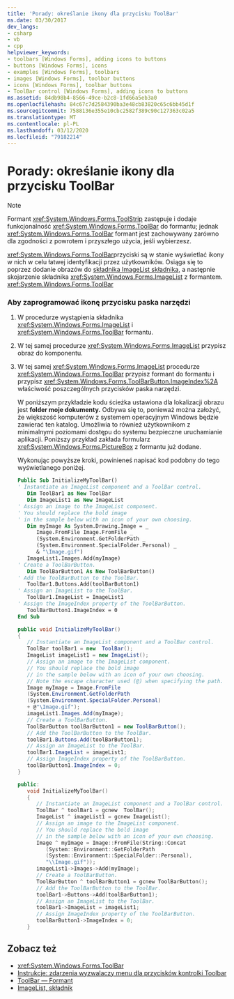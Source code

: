 ```yaml
---
title: 'Porady: określanie ikony dla przycisku ToolBar'
ms.date: 03/30/2017
dev_langs:
- csharp
- vb
- cpp
helpviewer_keywords:
- toolbars [Windows Forms], adding icons to buttons
- buttons [Windows Forms], icons
- examples [Windows Forms], toolbars
- images [Windows Forms], toolbar buttons
- icons [Windows Forms], toolbar buttons
- ToolBar control [Windows Forms], adding icons to buttons
ms.assetid: 84db98b4-8566-49ce-b2c8-1fd66a5eb3a0
ms.openlocfilehash: 84c67c7d2584390ba3e48cb83820c65c6bb45d1f
ms.sourcegitcommit: 7588136e355e10cbc2582f389c90c127363c02a5
ms.translationtype: MT
ms.contentlocale: pl-PL
ms.lasthandoff: 03/12/2020
ms.locfileid: "79182214"
---
```

# <a name="how-to-define-an-icon-for-a-toolbar-button"></a>Porady: określanie ikony dla przycisku ToolBar
> [!NOTE]
> Formant <xref:System.Windows.Forms.ToolStrip> zastępuje i dodaje funkcjonalność <xref:System.Windows.Forms.ToolBar> do formantu; jednak <xref:System.Windows.Forms.ToolBar> formant jest zachowywany zarówno dla zgodności z powrotem i przyszłego użycia, jeśli wybierzesz.  
  
 <xref:System.Windows.Forms.ToolBar>przyciski są w stanie wyświetlać ikony w nich w celu łatwej identyfikacji przez użytkowników. Osiąga się to poprzez dodanie obrazów do [składnika ImageList składnika,](imagelist-component-windows-forms.md) a następnie skojarzenie składnika <xref:System.Windows.Forms.ImageList> z formantem. <xref:System.Windows.Forms.ToolBar>  
  
### <a name="to-set-an-icon-for-a-toolbar-button-programmatically"></a>Aby zaprogramować ikonę przycisku paska narzędzi  
  
1. W procedurze wystąpienia składnika <xref:System.Windows.Forms.ImageList> i <xref:System.Windows.Forms.ToolBar> formantu.  
  
2. W tej samej procedurze <xref:System.Windows.Forms.ImageList> przypisz obraz do komponentu.  
  
3. W tej samej <xref:System.Windows.Forms.ImageList> procedurze <xref:System.Windows.Forms.ToolBar> przypisz formant do formantu i przypisz <xref:System.Windows.Forms.ToolBarButton.ImageIndex%2A> właściwość poszczególnych przycisków paska narzędzi.  
  
     W poniższym przykładzie kodu ścieżka ustawiona dla lokalizacji obrazu jest **folder moje dokumenty.** Odbywa się to, ponieważ można założyć, że większość komputerów z systemem operacyjnym Windows będzie zawierać ten katalog. Umożliwia to również użytkownikom z minimalnymi poziomami dostępu do systemu bezpieczne uruchamianie aplikacji. Poniższy przykład zakłada formularz <xref:System.Windows.Forms.PictureBox> z formantu już dodane.  
  
     Wykonując powyższe kroki, powinieneś napisać kod podobny do tego wyświetlanego poniżej.  
  
    ```vb  
    Public Sub InitializeMyToolBar()  
    ' Instantiate an ImageList component and a ToolBar control.  
       Dim ToolBar1 as New ToolBar  
       Dim ImageList1 as New ImageList  
    ' Assign an image to the ImageList component.  
    ' You should replace the bold image  
    ' in the sample below with an icon of your own choosing.  
       Dim myImage As System.Drawing.Image = _
          Image.FromFile Image.FromFile _  
          (System.Environment.GetFolderPath _  
          (System.Environment.SpecialFolder.Personal) _  
          & "\Image.gif")  
       ImageList1.Images.Add(myImage)  
    ' Create a ToolBarButton.  
       Dim ToolBarButton1 As New ToolBarButton()  
    ' Add the ToolBarButton to the ToolBar.  
       ToolBar1.Buttons.Add(toolBarButton1)  
    ' Assign an ImageList to the ToolBar.  
       ToolBar1.ImageList = ImageList1  
    ' Assign the ImageIndex property of the ToolBarButton.  
       ToolBarButton1.ImageIndex = 0  
    End Sub  
    ```  
  
    ```csharp  
    public void InitializeMyToolBar()  
    {  
       // Instantiate an ImageList component and a ToolBar control.  
       ToolBar toolBar1 = new  ToolBar();
       ImageList imageList1 = new ImageList();  
       // Assign an image to the ImageList component.  
       // You should replace the bold image
       // in the sample below with an icon of your own choosing.  
       // Note the escape character used (@) when specifying the path.  
       Image myImage = Image.FromFile  
       (System.Environment.GetFolderPath  
       (System.Environment.SpecialFolder.Personal)  
       + @"\Image.gif");  
       imageList1.Images.Add(myImage);  
       // Create a ToolBarButton.  
       ToolBarButton toolBarButton1 = new ToolBarButton();  
       // Add the ToolBarButton to the ToolBar.  
       toolBar1.Buttons.Add(toolBarButton1);  
       // Assign an ImageList to the ToolBar.  
       toolBar1.ImageList = imageList1;  
       // Assign ImageIndex property of the ToolBarButton.  
       toolBarButton1.ImageIndex = 0;  
    }  
    ```  
  
    ```cpp  
    public:  
       void InitializeMyToolBar()  
       {  
          // Instantiate an ImageList component and a ToolBar control.  
          ToolBar ^ toolBar1 = gcnew  ToolBar();
          ImageList ^ imageList1 = gcnew ImageList();  
          // Assign an image to the ImageList component.  
          // You should replace the bold image
          // in the sample below with an icon of your own choosing.  
          Image ^ myImage = Image::FromFile(String::Concat  
             (System::Environment::GetFolderPath  
             (System::Environment::SpecialFolder::Personal),  
             "\\Image.gif"));  
          imageList1->Images->Add(myImage);  
          // Create a ToolBarButton.  
          ToolBarButton ^ toolBarButton1 = gcnew ToolBarButton();  
          // Add the ToolBarButton to the ToolBar.  
          toolBar1->Buttons->Add(toolBarButton1);  
          // Assign an ImageList to the ToolBar.  
          toolBar1->ImageList = imageList1;  
          // Assign ImageIndex property of the ToolBarButton.  
          toolBarButton1->ImageIndex = 0;  
       }  
    ```  
  
## <a name="see-also"></a>Zobacz też

- <xref:System.Windows.Forms.ToolBar>
- [Instrukcje: zdarzenia wyzwalaczy menu dla przycisków kontrolki Toolbar](how-to-trigger-menu-events-for-toolbar-buttons.md)
- [ToolBar — Formant](toolbar-control-windows-forms.md)
- [ImageList, składnik](imagelist-component-windows-forms.md)
